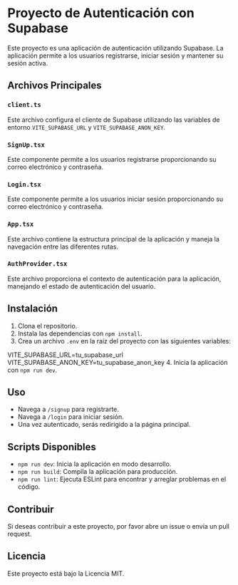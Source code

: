 # Proyecto de Autenticación con Supabase

Este proyecto es una aplicación de autenticación utilizando Supabase. La aplicación permite a los usuarios registrarse, iniciar sesión y mantener su sesión activa.

## Archivos Principales

### `client.ts`

Este archivo configura el cliente de Supabase utilizando las variables de entorno `VITE_SUPABASE_URL` y `VITE_SUPABASE_ANON_KEY`.

### `SignUp.tsx`

Este componente permite a los usuarios registrarse proporcionando su correo electrónico y contraseña.

### `Login.tsx`

Este componente permite a los usuarios iniciar sesión proporcionando su correo electrónico y contraseña.

### `App.tsx`

Este archivo contiene la estructura principal de la aplicación y maneja la navegación entre las diferentes rutas.

### `AuthProvider.tsx`

Este archivo proporciona el contexto de autenticación para la aplicación, manejando el estado de autenticación del usuario.

## Instalación

1. Clona el repositorio.
2. Instala las dependencias con `npm install`.
3. Crea un archivo `.env` en la raíz del proyecto con las siguientes variables:

VITE_SUPABASE_URL=tu_supabase_url VITE_SUPABASE_ANON_KEY=tu_supabase_anon_key 4. Inicia la aplicación con `npm run dev`.

## Uso

- Navega a `/signup` para registrarte.
- Navega a `/login` para iniciar sesión.
- Una vez autenticado, serás redirigido a la página principal.

## Scripts Disponibles

- `npm run dev`: Inicia la aplicación en modo desarrollo.
- `npm run build`: Compila la aplicación para producción.
- `npm run lint`: Ejecuta ESLint para encontrar y arreglar problemas en el código.

## Contribuir

Si deseas contribuir a este proyecto, por favor abre un issue o envía un pull request.

## Licencia

Este proyecto está bajo la Licencia MIT.
